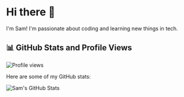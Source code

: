 # Hi there 👋

I'm Sam! I'm passionate about coding and learning new things in tech.

## 📊 GitHub Stats and Profile Views

![Profile views](https://komarev.com/ghpvc/?username=samshx606&color=blue)

Here are some of my GitHub stats:

![Sam's GitHub Stats](https://github-readme-stats.vercel.app/api?username=samshx606&show_icons=true&count_private=true)
